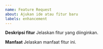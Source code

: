 ```yaml
---
name: Feature Request
about: Ajukan ide atau fitur baru
labels: enhancement
---
```


**Deskripsi fitur**
Jelaskan fitur yang diinginkan.

**Manfaat**
Jelaskan manfaat fitur ini.
